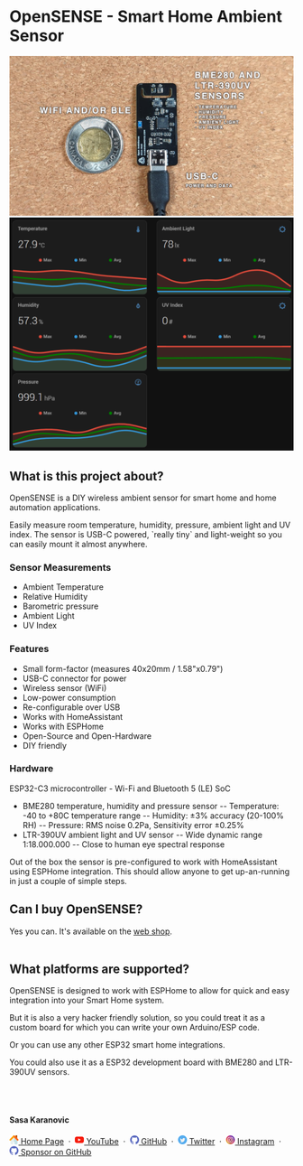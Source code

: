 # OpenSENSE - Smart Home Ambient Sensor

![OpenSENSE - Smart Home Ambient Sensor](assets/sensor.png "OpenSENSE - Smart Home Ambient Sensor")
![OpenSENSE - Smart Home Ambient Sensor](assets/ha_dashboard.png "OpenSENSE - Smart Home Ambient Sensor")


## What is this project about?

OpenSENSE is a DIY wireless ambient sensor for smart home and home automation applications.

Easily measure room temperature, humidity, pressure, ambient light and UV index.
The sensor is USB-C powered, \`really tiny\` and light-weight so you can easily mount it almost anywhere.

### Sensor Measurements

- Ambient Temperature
- Relative Humidity
- Barometric pressure
- Ambient Light
- UV Index



### Features

- Small form-factor (measures 40x20mm / 1.58"x0.79")
- USB-C connector for power
- Wireless sensor (WiFi)
- Low-power consumption
- Re-configurable over USB
- Works with HomeAssistant
- Works with ESPHome
- Open-Source and Open-Hardware
- DIY friendly



### Hardware

ESP32-C3 microcontroller - Wi-Fi and Bluetooth 5 (LE) SoC

- BME280 temperature, humidity and pressure sensor
-- Temperature: -40 to +80C temperature range
-- Humidity: ±3% accuracy (20-100% RH)
-- Pressure: RMS noise 0.2Pa, Sensitivity error ±0.25%
- LTR-390UV ambient light and UV sensor
-- Wide dynamic range 1:18.000.000
-- Close to human eye spectral response



Out of the box the sensor is pre-configured to work with HomeAssistant using ESPHome integration. This should allow anyone to get up-an-running in just a couple of simple steps.


## Can I buy OpenSENSE?

Yes you can. It's available on the [web shop](https://shop.sasakaranovic.com/products/opensense).
<br/><br/>


## What platforms are supported?

OpenSENSE is designed to work with ESPHome to allow for quick and easy integration into your Smart Home system.

But it is also a very hacker friendly solution, so you could treat it as a custom board for which you can write your own Arduino/ESP code.

Or you can use any other ESP32 smart home integrations.

You could also use it as a ESP32 development board with BME280 and LTR-390UV sensors.

<br/><br/>

#### Sasa Karanovic

<a href="https://sasakaranovic.com/" target="_blank" title="Sasa Karanovic Home Page"><img src="https://raw.githubusercontent.com/SasaKaranovic/common/master/assets/img_home.png" width="16"> Home Page</a> &nbsp;&middot;&nbsp;
<a href="https://youtube.com/c/sasakaranovic" target="_blank" title="Sasa Karanovic on YouTube"><img src="https://raw.githubusercontent.com/SasaKaranovic/common/master/assets/img_youtube.png" width="16"> YouTube</a> &nbsp;&middot;&nbsp;
<a href="https://github.com/sasakaranovic" target="_blank" title="Sasa Karanovic on GitHub"><img src="https://raw.githubusercontent.com/SasaKaranovic/common/master/assets/img_github.png" width="16"> GitHub</a> &nbsp;&middot;&nbsp;
<a href="https://twitter.com/_sasakaranovic_" target="_blank" title="Sasa Karanovic on Twitter"><img src="https://raw.githubusercontent.com/SasaKaranovic/common/master/assets/img_twitter.png" width="16"> Twitter</a> &nbsp;&middot;&nbsp;
<a href="https://instagram.com/_sasakaranovic_" target="_blank" title="Sasa Karanovic on Instagram"><img src="https://raw.githubusercontent.com/SasaKaranovic/common/master/assets/img_instagram.png" width="16"> Instagram</a> &nbsp;&middot;&nbsp;
<a href="https://github.com/sponsors/SasaKaranovic" target="_blank" title="Sponsor on GitHub"><img src="https://raw.githubusercontent.com/SasaKaranovic/common/master/assets/img_github.png" width="16"> Sponsor on GitHub</a>
